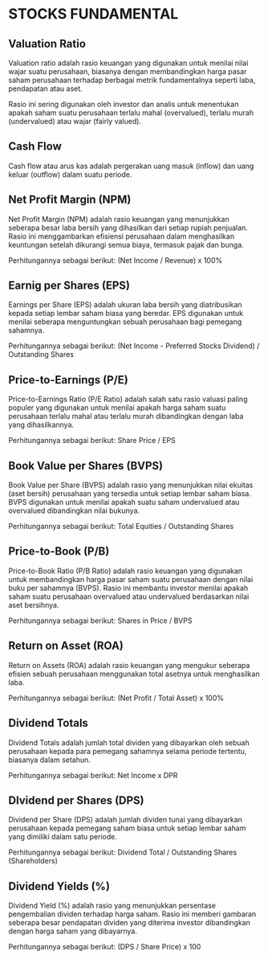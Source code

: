 # STOCKS FUNDAMENTAL

## Valuation Ratio

Valuation ratio adalah rasio keuangan yang digunakan untuk menilai nilai wajar suatu perusahaan, biasanya dengan membandingkan harga pasar saham perusahaan terhadap berbagai metrik fundamentalnya seperti laba, pendapatan atau aset.

Rasio ini sering digunakan oleh investor dan analis untuk menentukan apakah saham suatu perusahaan terlalu mahal (overvalued), terlalu murah (undervalued) atau wajar (fairly valued).

## Cash Flow

Cash flow atau arus kas adalah pergerakan uang masuk (inflow) dan uang keluar (outflow) dalam suatu periode.

## Net Profit Margin (NPM)

Net Profit Margin (NPM) adalah rasio keuangan yang menunjukkan seberapa besar laba bersih yang dihasilkan dari setiap rupiah penjualan. Rasio ini menggambarkan efisiensi perusahaan dalam menghasilkan keuntungan setelah dikurangi semua biaya, termasuk pajak dan bunga.

Perhitungannya sebagai berikut:
(Net Income / Revenue) x 100%

## Earnig per Shares (EPS)

Earnings per Share (EPS) adalah ukuran laba bersih yang diatribusikan kepada setiap lembar saham biasa yang beredar. EPS digunakan untuk menilai seberapa menguntungkan sebuah perusahaan bagi pemegang sahamnya.

Perhitungannya sebagai berikut:
(Net Income - Preferred Stocks Dividend) / Outstanding Shares

## Price-to-Earnings (P/E)

Price-to-Earnings Ratio (P/E Ratio) adalah salah satu rasio valuasi paling populer yang digunakan untuk menilai apakah harga saham suatu perusahaan terlalu mahal atau terlalu murah dibandingkan dengan laba yang dihasilkannya.

Perhitungannya sebagai berikut:
Share Price / EPS

## Book Value per Shares (BVPS)

Book Value per Share (BVPS) adalah rasio yang menunjukkan nilai ekuitas (aset bersih) perusahaan yang tersedia untuk setiap lembar saham biasa. BVPS digunakan untuk menilai apakah suatu saham undervalued atau overvalued dibandingkan nilai bukunya.

Perhitungannya sebagai berikut:
Total Equities / Outstanding Shares

## Price-to-Book (P/B)

Price-to-Book Ratio (P/B Ratio) adalah rasio keuangan yang digunakan untuk membandingkan harga pasar saham suatu perusahaan dengan nilai buku per sahamnya (BVPS). Rasio ini membantu investor menilai apakah saham suatu perusahaan overvalued atau undervalued berdasarkan nilai aset bersihnya.

Perhitungannya sebagai berikut:
Shares in Price / BVPS

## Return on Asset (ROA)

Return on Assets (ROA) adalah rasio keuangan yang mengukur seberapa efisien sebuah perusahaan menggunakan total asetnya untuk menghasilkan laba.

Perhitungannya sebagai berikut:
(Net Profit / Total Asset) x 100%

## Dividend Totals

Dividend Totals adalah jumlah total dividen yang dibayarkan oleh sebuah perusahaan kepada para pemegang sahamnya selama periode tertentu, biasanya dalam setahun.

Perhitungannya sebagai berikut:
Net Income x DPR

## DIvidend per Shares (DPS)

Dividend per Share (DPS) adalah jumlah dividen tunai yang dibayarkan perusahaan kepada pemegang saham biasa untuk setiap lembar saham yang dimiliki dalam satu periode.

Perhitungannya sebagai berikut:
Dividend Total / Outstanding Shares (Shareholders)

## Dividend Yields (%)

Dividend Yield (%) adalah rasio yang menunjukkan persentase pengembalian dividen terhadap harga saham. Rasio ini memberi gambaran seberapa besar pendapatan dividen yang diterima investor dibandingkan dengan harga saham yang dibayarnya.

Perhitungannya sebagai berikut:
(DPS / Share Price) x 100